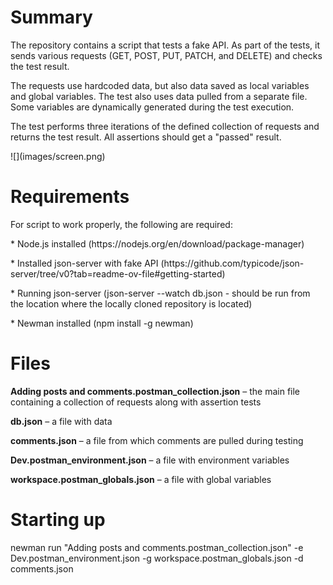 <h1>Summary</h1>
<p>The repository contains a script that tests a fake API. As part of the tests, it sends various requests (GET, POST, PUT, PATCH, and DELETE) and checks the test result.</p>
<p>The requests use hardcoded data, but also data saved as local variables and global variables. The test also uses data pulled from a separate file. Some variables are dynamically generated during the test execution.</p>
<p>The test performs three iterations of the defined collection of requests and returns the test result. All assertions should get a "passed" result.</p> 
![](images/screen.png)

<h1>Requirements</h1>
For script to work properly, the following are required:
<p></p>
<p>* Node.js installed (https://nodejs.org/en/download/package-manager)</p>
<p>* Installed json-server with fake API (https://github.com/typicode/json-server/tree/v0?tab=readme-ov-file#getting-started)</p>
<p>* Running json-server (json-server --watch db.json - should be run from the location where the locally cloned repository is located)</p>
<p>* Newman installed (npm install -g newman)</p>

<h1>Files</h1>
<p><b>Adding posts and comments.postman_collection.json</b> – the main file containing a collection of requests along with assertion tests
<p><b>db.json</b> – a file with data</p>
<p><b>comments.json</b> – a file from which comments are pulled during testing</p>
<p><b>Dev.postman_environment.json</b> – a file with environment variables</p>
<p><b>workspace.postman_globals.json</b> – a file with global variables</p>

<h1>Starting up</h1>
</p>newman run "Adding posts and comments.postman_collection.json" -e Dev.postman_environment.json -g workspace.postman_globals.json -d comments.json</p>
